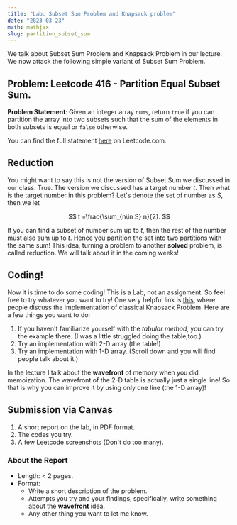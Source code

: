 ```yaml
--- 
title: "Lab: Subset Sum Problem and Knapsack problem"
date: "2023-03-23"
math: mathjax
slug: partition_subset_sum
---
```

We talk about Subset Sum Problem and Knapsack Problem in our lecture. We now attack the following simple variant of Subset Sum Problem. 

## Problem: Leetcode 416 - Partition Equal Subset Sum.

**Problem Statement**: Given an integer array `nums`, return `true` if you can partition the array into two subsets such that the sum of the elements in both subsets is equal or `false` otherwise.

You can find the full statement [here](https://leetcode.com/problems/partition-equal-subset-sum/description/) on Leetcode.com.

## Reduction
You might want to say this is not the version of Subset Sum we discussed in our class. True. The version we discussed has a target number $t$. Then what is the target number in this problem? Let's denote the set of number as $S$, then we let 

$$
    t =\frac{\sum_{n\in S} n}{2}. 
$$

If you can find a subset of number sum up to $t$, then the rest of the number must also sum up to $t$. Hence you partition the set into two partitions with the same sum!
This idea, turning a problem to another **solved** problem, is called reduction. We will talk about it in the coming weeks!

## Coding!
Now it is time to do some coding! This is a Lab, not an assignment. So feel free to try whatever you want to try! One very helpful link is [this](https://leetcode.com/discuss/study-guide/1152328/01-Knapsack-Problem-and-Dynamic-Programming), where people discuss the implementation of classical Knapsack Problem. Here are a few things you want to do:
1. If you haven't familiarize yourself with the *tabular method*, you can try the example there. (I was a little struggled doing the table,too.)
2. Try an implementation with 2-D array (the table!)
3. Try an implementation with 1-D array. (Scroll down and you will find people talk about it.)

In the lecture I talk about the **wavefront** of memory when you did memoization. The wavefront of the 2-D table is actually just a single line! So that is why you can improve it by using only one line (the 1-D array)!

## Submission via Canvas
1. A short report on the lab, in PDF format.
2. The codes you try.
3. A few Leetcode screenshots (Don't do too many).  


### About the Report
- Length: < 2 pages.
- Format: 
   *  Write a short description of the problem. 
   *  Attempts you try and your findings, specifically, write something about the **wavefront** idea.
   *  Any other thing you want to let me know. 


